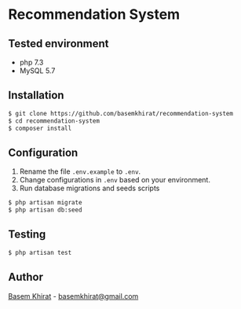 # Recommendation System

## Tested environment

- php 7.3
- MySQL 5.7

## Installation

```bash
$ git clone https://github.com/basemkhirat/recommendation-system
$ cd recommendation-system
$ composer install
```

## Configuration

1. Rename the file `.env.example` to `.env`.
2. Change configurations in `.env` based on your environment.
3. Run database migrations and seeds scripts

```bash
$ php artisan migrate
$ php artisan db:seed
```

## Testing

```bash
$ php artisan test
```

## Author
[Basem Khirat](http://basemkhirat.com) - [basemkhirat@gmail.com](mailto:basemkhirat@gmail.com)
